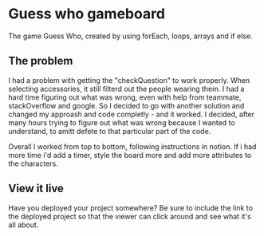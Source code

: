 # Guess who gameboard 

The game Guess Who, created by using forEach, loops, arrays and if else.

## The problem

I had a problem with getting the "checkQuestion" to work properly. When selecting accessories, it still filterd out the people wearing them. I had a hard time figuring out what was wrong, even with help from teammate, stackOverflow and google. So I decided to go with another solution and changed my approash and code completly - and it worked. I decided, after many hours trying to figure out what was wrong because I wanted to understand, to amitt defete to that particular part of the code. 

Overall I worked from top to bottom, following instructions in notion. 
If i had more time i'd add a timer, style the board more and add more attributes to the characters. 

## View it live

Have you deployed your project somewhere? Be sure to include the link to the deployed project so that the viewer can click around and see what it's all about.
